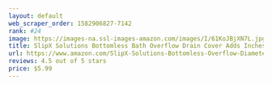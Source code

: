 ```yaml
---
layout: default 
﻿web_scraper_order: 1582906827-7142
rank: #24
image: https://images-na.ssl-images-amazon.com/images/I/61KoJBjXN7L.jpg
title: SlipX Solutions Bottomless Bath Overflow Drain Cover Adds Inches of Water to Tub for Warmer,…
url: https://www.amazon.com/SlipX-Solutions-Bottomless-Overflow-Diameter/dp/B00314WHW6/ref=zg_mw_hi_24?_encoding=UTF8&psc=1&refRID=A6V7PFP7K69AZRGH710E
reviews: 4.5 out of 5 stars
price: $5.99 
---
```

